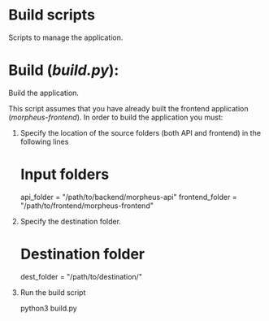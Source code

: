 **Build scripts**
==================

Scripts to manage the application.

 Build (*build.py*): 
 ===============
 
 Build the application. 
 
 This script assumes that you have already built the frontend application (*morpheus-frontend*). In order to build the application you must:
 
  1) Specify the location of the source folders (both API and frontend) in the following lines

      # Input folders
      api_folder = "/path/to/backend/morpheus-api"
      frontend_folder = "/path/to/frontend/morpheus-frontend"

  2) Specify the destination folder.

      # Destination folder
      dest_folder = "/path/to/destination/<build folder name>"
 
  3) Run the build script
  
      python3 build.py